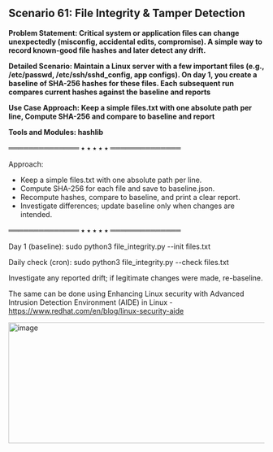 ## Scenario 61: File Integrity & Tamper Detection  
**Problem Statement: Critical system or application files can change unexpectedly (misconfig, accidental edits, compromise). A simple way to record known-good file hashes and later detect any drift.**  

**Detailed Scenario: Maintain a Linux server with a few important files (e.g., /etc/passwd, /etc/ssh/sshd_config, app configs). On day 1, you create a baseline of SHA-256 hashes for these files. Each subsequent run compares current hashes against the baseline and reports**  

**Use Case Approach: Keep a simple files.txt with one absolute path per line, Compute SHA-256 and compare to baseline and report**  

**Tools and Modules: hashlib**  


══════════════ ⭑ ⭑ ⭑ ⭑ ⭑ ══════════════

Approach:  
- Keep a simple files.txt with one absolute path per line.  
- Compute SHA-256 for each file and save to baseline.json.  
- Recompute hashes, compare to baseline, and print a clear report.  
- Investigate differences; update baseline only when changes are intended.  

══════════════ ⭑ ⭑ ⭑ ⭑ ⭑ ══════════════

Day 1 (baseline):
sudo python3 file_integrity.py --init files.txt

Daily check (cron):
sudo python3 file_integrity.py --check files.txt

Investigate any reported drift; if legitimate changes were made, re-baseline.

The same can be done using Enhancing Linux security with Advanced Intrusion Detection Environment (AIDE) in Linux - https://www.redhat.com/en/blog/linux-security-aide

<img width="833" height="238" alt="image" src="https://github.com/user-attachments/assets/a720b3e2-aa82-44a1-a5b3-c3a3266e1f9d" />
